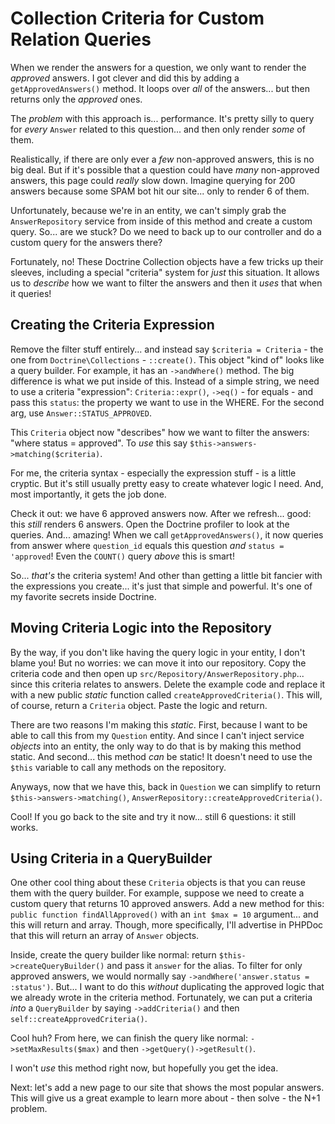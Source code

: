 # Collection Criteria for Custom Relation Queries

When we render the answers for a question, we only want to render the *approved*
answers. I got clever and did this by adding a `getApprovedAnswers()` method. It
loops over *all* of the answers... but then returns only the *approved* ones.

The *problem* with this approach is... performance. It's pretty silly to query
for *every* `Answer` related to this question... and then only render *some* of them.

Realistically, if there are only ever a *few* non-approved answers, this is no big
deal. But if it's possible that a question could have *many* non-approved answers,
this page could *really* slow down. Imagine querying for 200 answers because some
SPAM bot hit our site... only to render 6 of them.

Unfortunately, because we're in an entity, we can't simply grab the `AnswerRepository`
service from inside of this method and create a custom query. So... are we stuck? Do
we need to back up to our controller and do a custom query for the answers there?

Fortunately, no! These Doctrine Collection objects have a few tricks up their sleeves,
including a special "criteria" system for *just* this situation. It allows us to
*describe* how we want to filter the answers and then it *uses* that when it queries!

## Creating the Criteria Expression

Remove the filter stuff entirely... and instead say `$criteria = Criteria` - the
one from `Doctrine\Collections` - `::create()`. This object "kind of" looks
like a query builder. For example, it has an `->andWhere()` method. The big difference
is what we put inside of this. Instead of a simple string, we need to use a criteria
"expression": `Criteria::expr()`, `->eq()` - for equals - and pass this `status`:
the property we want to use in the WHERE. For the second arg, use
`Answer::STATUS_APPROVED`.

This `Criteria` object now "describes" how we want to filter the answers:
"where status = approved". To *use* this say `$this->answers->matching($criteria)`.

For me, the criteria syntax - especially the expression stuff - is a little
cryptic. But it's still usually pretty easy to create whatever logic I need.
And, most importantly, it gets the job done.

Check it out: we have 6 approved answers now. After we refresh... good: this
*still* renders 6 answers. Open the Doctrine profiler to look at the queries.
And... amazing! When we call `getApprovedAnswers()`, it now queries from answer
where `question_id` equals this question *and* `status = 'approved`! Even the
`COUNT()` query *above* this is smart!

So... *that's* the criteria system! And other than getting a little bit fancier with
the expressions you create... it's just that simple and powerful. It's one of my
favorite secrets inside Doctrine.

## Moving Criteria Logic into the Repository

By the way, if you don't like having the query logic in your entity, I don't blame
you! But no worries: we can move it into our repository. Copy the criteria code and
then open up `src/Repository/AnswerRepository.php`... since this criteria relates
to answers. Delete the example code and replace it with a new public
*static* function called `createApprovedCriteria()`. This will, of course, return a
`Criteria` object. Paste the logic and return.

There are two reasons I'm making this *static*. First, because I want to be able
to call this from my `Question` entity. And since I can't inject service *objects*
into an entity, the only way to do that is by making this method static. And second...
this method *can* be static! It doesn't need to use the `$this` variable to call
any methods on the repository.

Anyways, now that we have this, back in `Question` we can simplify to return
`$this->answers->matching()`, `AnswerRepository::createApprovedCriteria()`.

Cool! If you go back to the site and try it now... still 6 questions: it still
works.

## Using Criteria in a QueryBuilder

One other cool thing about these `Criteria` objects is that you can reuse them
with the query builder. For example, suppose we need to create a custom query
that returns 10 approved answers. Add a new method for this:
`public function findAllApproved()` with an `int $max = 10` argument... and this
will return and array. Though, more specifically, I'll advertise in PHPDoc that
this will return an array of `Answer` objects.

Inside, create the query builder like normal: return
`$this->createQueryBuilder()` and pass it `answer` for the alias. To filter for
only approved answers, we would normally say `->andWhere('answer.status = :status')`.
But... I want to do this *without* duplicating the approved logic that we
already wrote in the criteria method. Fortunately, we can put a criteria
*into* a `QueryBuilder` by saying `->addCriteria()` and then
`self::createApprovedCriteria()`.

Cool huh? From here, we can finish the query like normal:
`->setMaxResults($max)` and then `->getQuery()->getResult()`.

I won't *use* this method right now, but hopefully you get the idea.

Next: let's add a new page to our site that shows the most popular answers. This
will give us a great example to learn more about - then solve - the N+1 problem.
